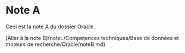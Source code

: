 # Note A

Ceci est la note A du dossier Oracle.

[Aller à la note B](note:./Competences techniques/Base de données et moteurs de recherche/Oracle/noteB.md)
